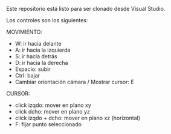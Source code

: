 Este repositorio está listo para ser clonado desde Visual Studio.

Los controles son los siguientes:

MOVIMIENTO:
- W: ir hacia delante
- A: ir hacia la izquierda
- S: ir hacia detrás
- D: ir hacia la derecha
- Espacio: subir
- Ctrl: bajar
- Cambiar orientación cámara / Mostrar cursor: E

CURSOR:
- click izqdo: mover en plano xy
- click dcho: mover en plano yz
- click izqdo + dcho: mover en plano xz (horizontal)
- F: fijar punto seleccionado
